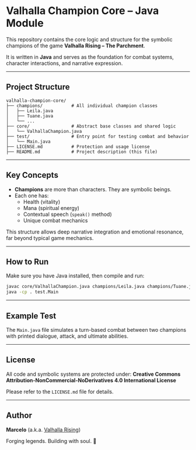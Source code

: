 #  Valhalla Champion Core – Java Module

This repository contains the core logic and structure for the symbolic champions of the game **Valhalla Rising – The Parchment**.

It is written in **Java** and serves as the foundation for combat systems, character interactions, and narrative expression.

---

## Project Structure

```
valhalla-champion-core/
├── champions/           # All individual champion classes
│   ├── Leila.java
│   ├── Tuane.java
│   └── ...
├── core/                # Abstract base classes and shared logic
│   └── ValhallaChampion.java
├── test/                # Entry point for testing combat and behavior
│   └── Main.java
├── LICENSE.md           # Protection and usage license
├── README.md            # Project description (this file)
```

---

##  Key Concepts

- **Champions** are more than characters. They are symbolic beings.
- Each one has:
  - Health (vitality)
  - Mana (spiritual energy)
  - Contextual speech (`speak()` method)
  - Unique combat mechanics

This structure allows deep narrative integration and emotional resonance, far beyond typical game mechanics.

---

## How to Run

Make sure you have Java installed, then compile and run:

```bash
javac core/ValhallaChampion.java champions/Leila.java champions/Tuane.java test/Main.java
java -cp . test.Main
```

---

## Example Test

The `Main.java` file simulates a turn-based combat between two champions with printed dialogue, attack, and ultimate abilities.

---

##  License

All code and symbolic systems are protected under:
**Creative Commons Attribution-NonCommercial-NoDerivatives 4.0 International License**

Please refer to the `LICENSE.md` file for details.

---

## Author

**Marcelo** (a.k.a. [Valhalla Rising](https://github.com/ValhallaRising1974))

Forging legends. Building with soul. 🌌
